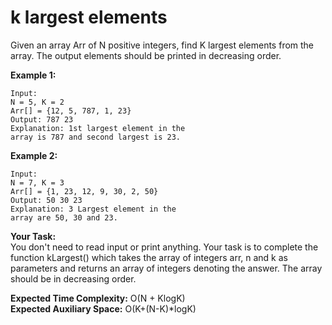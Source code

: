 # k largest elements

Given an array Arr of N positive integers, find K largest elements from the array.  The output elements should be printed in decreasing order.

**Example 1:**
```
Input:
N = 5, K = 2
Arr[] = {12, 5, 787, 1, 23}
Output: 787 23
Explanation: 1st largest element in the
array is 787 and second largest is 23.
```
**Example 2:**
```
Input:
N = 7, K = 3
Arr[] = {1, 23, 12, 9, 30, 2, 50}
Output: 50 30 23
Explanation: 3 Largest element in the
array are 50, 30 and 23.
```
**Your Task:**<br>
You don't need to read input or print anything. Your task is to complete the function kLargest() which takes the array of integers arr, n and k as parameters and returns an array of integers denoting the answer. The array should be in decreasing order.

**Expected Time Complexity:** O(N + KlogK)<br>
**Expected Auxiliary Space:** O(K+(N-K)*logK)
